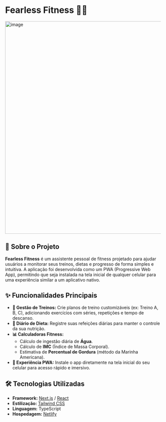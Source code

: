 # Fearless Fitness 🏋️‍♂️


<img width="1602" height="685" alt="image" src="https://github.com/user-attachments/assets/e6b1d2d0-df79-457d-965c-5324e612db05" />


## 📝 Sobre o Projeto

**Fearless Fitness** é um assistente pessoal de fitness projetado para ajudar usuários a monitorar seus treinos, dietas e progresso de forma simples e intuitiva. A aplicação foi desenvolvida como um PWA (Progressive Web App), permitindo que seja instalada na tela inicial de qualquer celular para uma experiência similar a um aplicativo nativo.

## ✨ Funcionalidades Principais

-   **💪 Gestão de Treinos:** Crie planos de treino customizáveis (ex: Treino A, B, C), adicionando exercícios com séries, repetições e tempo de descanso.
-   **🍎 Diário de Dieta:** Registre suas refeições diárias para manter o controle da sua nutrição.
-   **📊 Calculadoras Fitness:**
    -   Cálculo de ingestão diária de **Água**.
    -   Cálculo de **IMC** (Índice de Massa Corporal).
    -   Estimativa de **Percentual de Gordura** (método da Marinha Americana).
-   **📱 Experiência PWA:** Instale o app diretamente na tela inicial do seu celular para acesso rápido e imersivo.

## 🛠️ Tecnologias Utilizadas

-   **Framework:** [Next.js](https://nextjs.org/) / [React](https://react.dev/)
-   **Estilização:** [Tailwind CSS](https://tailwindcss.com/)
-   **Linguagem:** TypeScript
-   **Hospedagem:** [Netlify](https://www.netlify.com/)

